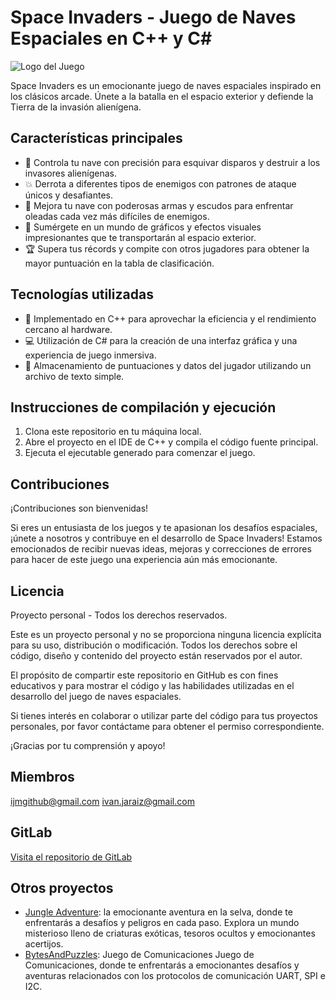 # Space Invaders - Juego de Naves Espaciales en C++ y C#

![Logo del Juego](/images/logo.png)

Space Invaders es un emocionante juego de naves espaciales inspirado en los clásicos arcade. Únete a la batalla en el espacio exterior y defiende la Tierra de la invasión alienígena.

## Características principales

- 🚀 Controla tu nave con precisión para esquivar disparos y destruir a los invasores alienígenas.
- 💥 Derrota a diferentes tipos de enemigos con patrones de ataque únicos y desafiantes.
- 🔧 Mejora tu nave con poderosas armas y escudos para enfrentar oleadas cada vez más difíciles de enemigos.
- 🌌 Sumérgete en un mundo de gráficos y efectos visuales impresionantes que te transportarán al espacio exterior.
- 🏆 Supera tus récords y compite con otros jugadores para obtener la mayor puntuación en la tabla de clasificación.

## Tecnologías utilizadas

- 🚀 Implementado en C++ para aprovechar la eficiencia y el rendimiento cercano al hardware.
- 💻 Utilización de C# para la creación de una interfaz gráfica y una experiencia de juego inmersiva.
- 💾 Almacenamiento de puntuaciones y datos del jugador utilizando un archivo de texto simple.

## Instrucciones de compilación y ejecución

1. Clona este repositorio en tu máquina local.
2. Abre el proyecto en el IDE de C++ y compila el código fuente principal.
3. Ejecuta el ejecutable generado para comenzar el juego.

## Contribuciones

¡Contribuciones son bienvenidas!

Si eres un entusiasta de los juegos y te apasionan los desafíos espaciales, ¡únete a nosotros y contribuye en el desarrollo de Space Invaders! Estamos emocionados de recibir nuevas ideas, mejoras y correcciones de errores para hacer de este juego una experiencia aún más emocionante.

## Licencia

Proyecto personal - Todos los derechos reservados.

Este es un proyecto personal y no se proporciona ninguna licencia explícita para su uso, distribución o modificación. Todos los derechos sobre el código, diseño y contenido del proyecto están reservados por el autor.

El propósito de compartir este repositorio en GitHub es con fines educativos y para mostrar el código y las habilidades utilizadas en el desarrollo del juego de naves espaciales.

Si tienes interés en colaborar o utilizar parte del código para tus proyectos personales, por favor contáctame para obtener el permiso correspondiente.

¡Gracias por tu comprensión y apoyo!

## Miembros

ijmgithub@gmail.com
ivan.jaraiz@gmail.com

## GitLab

[Visita el repositorio de GitLab](https://gitlab.com/ijmGitlab)

## Otros proyectos

- [Jungle Adventure](https://github.com/ijmGithub/selvaAdventureGame): la emocionante aventura en la selva, donde te enfrentarás a desafíos y peligros en cada paso. Explora un mundo misterioso lleno de 
criaturas exóticas, tesoros ocultos y emocionantes acertijos.
- [BytesAndPuzzles](https://gitlab.com/ijmGitlab/bytesandpuzzles): Juego de Comunicaciones Juego de Comunicaciones, donde te enfrentarás a emocionantes desafíos y aventuras relacionados con los 
protocolos de comunicación UART, SPI e I2C.